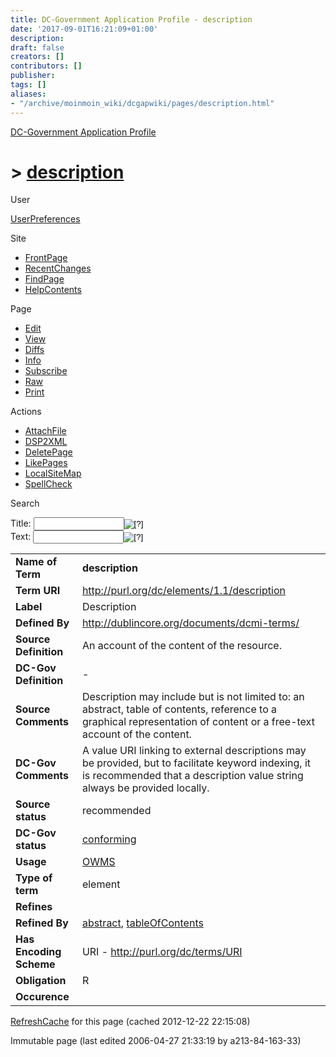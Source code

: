 ```yaml
---
title: DC-Government Application Profile - description
date: '2017-09-01T16:21:09+01:00'
description: 
draft: false
creators: []
contributors: []
publisher: 
tags: []
aliases:
- "/archive/moinmoin_wiki/dcgapwiki/pages/description.html"
---
```


 [DC-Government Application Profile](http://dublincore.org/dcgapwiki/FrontPage)

# > [description](http://dublincore.org/dcgapwiki/description?action=fullsearch&value=description&literal=1&case=1&context=40 "Click here to do a full-text search for this title")

User

 [UserPreferences](http://dublincore.org/dcgapwiki/UserPreferences)

Site

- [FrontPage](http://dublincore.org/dcgapwiki/FrontPage)
- [RecentChanges](http://dublincore.org/dcgapwiki/RecentChanges)
- [FindPage](http://dublincore.org/dcgapwiki/FindPage)
- [HelpContents](http://dublincore.org/dcgapwiki/HelpContents)

Page

- [Edit](http://dublincore.org/dcgapwiki/description?action=edit "Edit")
- [View](http://dublincore.org/dcgapwiki/description "View")
- [Diffs](http://dublincore.org/dcgapwiki/description?action=diff "Diffs")
- [Info](http://dublincore.org/dcgapwiki/description?action=info "Info")
- [Subscribe](http://dublincore.org/dcgapwiki/description?action=subscribe "Subscribe")
- [Raw](http://dublincore.org/dcgapwiki/description?action=raw "Raw")
- [Print](http://dublincore.org/dcgapwiki/description?action=print "Print")

Actions

- [AttachFile](http://dublincore.org/dcgapwiki/description?action=AttachFile)
- [DSP2XML](http://dublincore.org/dcgapwiki/description?action=DSP2XML)
- [DeletePage](http://dublincore.org/dcgapwiki/description?action=DeletePage)
- [LikePages](http://dublincore.org/dcgapwiki/description?action=LikePages)
- [LocalSiteMap](http://dublincore.org/dcgapwiki/description?action=LocalSiteMap)
- [SpellCheck](http://dublincore.org/dcgapwiki/description?action=SpellCheck)

Search

<form method="POST" action="/dcgapwiki/description">
<p>
<input name="action" value="inlinesearch" type="hidden">
<input name="context" value="40" type="hidden">
Title: <input name="text_title" size="15" maxlength="50" type="text"><input src="description_files/moin-search.png" name="button_title" alt="[?]" type="image"><br>Text: <input name="text_full" size="15" maxlength="50" type="text"><input src="description_files/moin-search.png" name="button_full" alt="[?]" type="image">
</p>
</form>

<table>
  <tbody>
    <tr>
      <td>
        <strong>Name of Term</strong>
      </td>
      <td>
        <strong>description</strong>
      </td>
    </tr>
    <tr>
      <td>
        <strong>Term URI</strong>
      </td>
      <td>
        <a href="http://purl.org/dc/elements/1.1/description">http://purl.org/dc/elements/1.1/description</a>
      </td>
    </tr>
    <tr>
      <td>
        <strong>Label</strong>
      </td>
      <td>
        Description</td>
    </tr>
    <tr>
      <td>
        <strong>Defined By</strong>
      </td>
      <td>
        <a href="http://dublincore.org/documents/dcmi-terms/">http://dublincore.org/documents/dcmi-terms/</a>
      </td>
    </tr>
    <tr>
      <td>
        <strong>Source Definition</strong>
      </td>
      <td>
        An account of the content of the resource.</td>
    </tr>
    <tr>
      <td>
        <strong>DC-Gov Definition</strong>
      </td>
      <td>
        -</td>
    </tr>
    <tr>
      <td>
        <strong>Source Comments</strong>
      </td>
      <td>
        Description may include but is not limited to: an abstract, table of 
        contents, reference to a graphical representation of content or a 
        free-text account of the content.</td>
    </tr>
    <tr>
      <td>
        <strong>DC-Gov Comments</strong>
      </td>
      <td>
        A value URI linking to external descriptions may be provided, but to 
        facilitate keyword indexing, it is recommended that a description value 
        string always be provided locally.</td>
    </tr>
    <tr>
      <td>
        <strong>Source status</strong>
      </td>
      <td>
        recommended</td>
    </tr>
    <tr>
      <td>
        <strong>DC-Gov status</strong>
      </td>
      <td>
        <a class="nonexistent" href="http://dublincore.org/dcgapwiki/conforming">conforming</a>
      </td>
    </tr>
    <tr>
      <td>
        <strong>Usage</strong>
      </td>
      <td>
        <a href="http://dublincore.org/dcgapwiki/OWMS">OWMS</a>
      </td>
    </tr>
    <tr>
      <td>
        <strong>Type of term</strong>
      </td>
      <td>
        element</td>
    </tr>
    <tr>
      <td>
        <strong>Refines</strong>
      </td>
      <td colspan="2" align="center">
      </td>
    </tr>
    <tr>
      <td>
        <strong>Refined By</strong>
      </td>
      <td>
        <a href="http://dublincore.org/dcgapwiki/abstract">abstract</a>, <a href="http://dublincore.org/dcgapwiki/tableOfContents">tableOfContents</a>
      </td>
    </tr>
    <tr>
      <td>
        <strong>Has Encoding Scheme</strong>
      </td>
      <td>
        URI - <a href="http://purl.org/dc/terms/URI">http://purl.org/dc/terms/URI</a>
      </td>
    </tr>
    <tr>
      <td>
        <strong>Obligation</strong>
      </td>
      <td>
        R</td>
    </tr>
    <tr>
      <td>
        <strong>Occurence</strong>
      </td>
      <td colspan="2" align="center">
      </td>
    </tr>
  </tbody>
</table>


 [RefreshCache](http://dublincore.org/dcgapwiki/description?action=refresh&arena=Page.py&key=description.text_html) for this page (cached 2012-12-22 22:15:08)  

Immutable page (last edited 2006-04-27 21:33:19 by a213-84-163-33)


